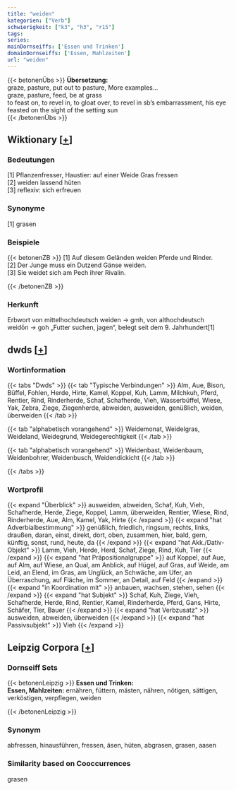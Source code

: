 ```yaml
---
title: "weiden"
kategorien: ["Verb"]
schwierigkeit: ["k3", "h3", "r15"]
tags:
series:
mainDornseiffs: ['Essen und Trinken']
domainDornseiffs: ['Essen, Mahlzeiten']
url: "weiden"
---
```


{{< betonenÜbs >}}
**Übersetzung:**  
graze, pasture, put out to pasture, More examples...  
graze, pasture, feed, be at grass  
to feast on, to revel in, to gloat over, to revel in sb’s embarrassment, his eye feasted on the sight of the setting sun  
{{< /betonenÜbs >}}

## Wiktionary [[+](https://de.wiktionary.org/wiki/weiden)]

### Bedeutungen
[1] Pflanzenfresser, Haustier: auf einer Weide Gras fressen  
[2] weiden lassend hüten  
[3] reflexiv: sich erfreuen  

### Synonyme
[1] grasen  

### Beispiele
{{< betonenZB >}}
[1] Auf diesem Geländen weiden Pferde und Rinder.  
[2] Der Junge muss ein Dutzend Gänse weiden.  
[3] Sie weidet sich am Pech ihrer Rivalin.  

{{< /betonenZB >}}
### Herkunft
Erbwort von mittelhochdeutsch weiden → gmh, von althochdeutsch weidōn → goh „Futter suchen, jagen“, belegt seit dem 9. Jahrhundert[1]  



## dwds [[+](https://www.dwds.de/wb/weiden)]

### Wortinformation
{{< tabs "Dwds" >}}
{{< tab "Typische Verbindungen" >}}
Alm, Aue, Bison, Büffel, Fohlen, Herde, Hirte, Kamel, Koppel, Kuh, Lamm, Milchkuh, Pferd, Rentier, Rind, Rinderherde, Schaf, Schafherde, Vieh, Wasserbüffel, Wiese, Yak, Zebra, Ziege, Ziegenherde, abweiden, ausweiden, genüßlich, weiden, überweiden
{{< /tab >}}

{{< tab "alphabetisch vorangehend" >}}
Weidemonat, Weidelgras, Weideland, Weidegrund, Weidegerechtigkeit
{{< /tab >}}

{{< tab "alphabetisch vorangehend" >}}
Weidenbast, Weidenbaum, Weidenbohrer, Weidenbusch, Weidendickicht
{{< /tab >}}

{{< /tabs >}}

### Wortprofil
{{< expand "Überblick" >}} ausweiden, abweiden, Schaf, Kuh, Vieh, Schafherde, Herde, Ziege, Koppel, Lamm, überweiden, Rentier, Wiese, Rind, Rinderherde, Aue, Alm, Kamel, Yak, Hirte {{< /expand >}}
{{< expand "hat Adverbialbestimmung" >}} genüßlich, friedlich, ringsum, rechts, links, draußen, daran, einst, direkt, dort, oben, zusammen, hier, bald, gern, künftig, sonst, rund, heute, da {{< /expand >}}
{{< expand "hat Akk./Dativ-Objekt" >}} Lamm, Vieh, Herde, Herd, Schaf, Ziege, Rind, Kuh, Tier {{< /expand >}}
{{< expand "hat Präpositionalgruppe" >}} auf Koppel, auf Aue, auf Alm, auf Wiese, an Qual, am Anblick, auf Hügel, auf Gras, auf Weide, am Leid, an Elend, im Gras, am Unglück, an Schwäche, am Ufer, an Überraschung, auf Fläche, im Sommer, an Detail, auf Feld {{< /expand >}}
{{< expand "in Koordination mit" >}} anbauen, wachsen, stehen, sehen {{< /expand >}}
{{< expand "hat Subjekt" >}} Schaf, Kuh, Ziege, Vieh, Schafherde, Herde, Rind, Rentier, Kamel, Rinderherde, Pferd, Gans, Hirte, Schäfer, Tier, Bauer {{< /expand >}}
{{< expand "hat Verbzusatz" >}} ausweiden, abweiden, überweiden {{< /expand >}}
{{< expand "hat Passivsubjekt" >}} Vieh {{< /expand >}}

## Leipzig Corpora [[+](https://corpora.uni-leipzig.de/en/res?word=weiden&corpusId=deu_newscrawl-public_2018)]

### Dornseiff Sets
{{< betonenLeipzig >}}
**Essen und Trinken:**  
**Essen, Mahlzeiten:** ernähren, füttern, mästen, nähren, nötigen, sättigen, verköstigen, verpflegen, weiden  

{{< /betonenLeipzig >}}

### Synonym
abfressen, hinausführen, fressen, äsen, hüten, abgrasen, grasen, aasen


### Similarity based on Cooccurrences
grasen

